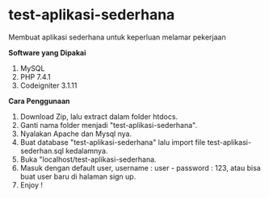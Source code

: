 # test-aplikasi-sederhana
Membuat aplikasi sederhana untuk keperluan melamar pekerjaan

**Software yang Dipakai**  
1. MySQL
2. PHP 7.4.1
3. Codeigniter 3.1.11

**Cara Penggunaan**
1. Download Zip, lalu extract dalam folder htdocs.
2. Ganti nama folder menjadi "test-aplikasi-sederhana".
3. Nyalakan Apache dan Mysql nya.
4. Buat database "test-aplikasi-sederhana" lalu import file test-aplikasi-sederhan.sql kedalamnya.
5. Buka "localhost/test-aplikasi-sederhana.
6. Masuk dengan default user, username : user - password : 123, atau bisa buat user baru di halaman sign up.
7. Enjoy !